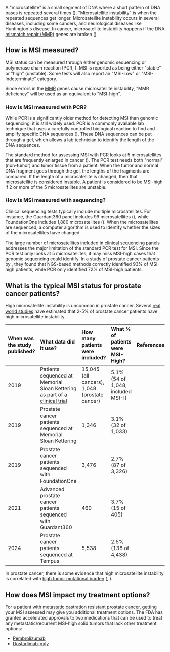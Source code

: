 A "microsatellite" is a small segment of DNA where a short pattern of DNA bases
is repeated several times ([](#cite:PMID12867603)). "Microsatellite instability"
is when the repeated sequences get longer. Microsatellite instability
occurs in several diseases, including some cancers, and neurological diseases
like Huntington's disease. In cancer, microsatellite instability happens if
the DNA [mismatch repair (MMR)](/biomarkers/mmr/index.html) genes are broken
([](#cite:PMC5972025)).

## How is MSI measured?

MSI status can be measured through either genomic sequencing or polymerase chain
reaction (PCR, [](#cite:PMID9823339)). MSI is reported as being either "stable"
or "high" (unstable). Some tests will also report an "MSI-Low" or "MSI-Indeterminate"
category.

Since errors in the [MMR](/biomarkers/mmr/index.html) genes cause microsatellite
instability, "MMR deficiency" will be used as an equivalent to "MSI-high".

### How is MSI measured with PCR?

While PCR is a significantly older method for detecting MSI than genomic sequencing, it
is still widely used. PCR is a commonly available lab technique that uses a carefully
controlled biological reaction to find and amplify specific DNA sequences
([](#cite:PMC4102308)). These DNA sequences can be put through a gel, which allows
a lab technician to identify the length of the DNA sequences.

The standard method for assessing MSI with PCR looks at 5
microsatellites that are frequently enlarged in cancer ([](#cite:PMID9823339)).
The PCR test needs both "normal" (non-tumor) and tumor tissue from a patient.
When the tumor and normal DNA fragment goes through the gel, the lengths of the
fragments are compared. If the length of a microsatellite is changed, then that
microsatellite is considered instable. A patient is considered to be MSI-high
if 2 or more of the 5 microsatellites are unstable.

### How is MSI measured with sequencing?

Clinical sequencing tests typically include multiple microsatellites. For instance,
the Guardant360 panel includes 99 microsatellites ([](#cite:PMID31383735)), while
FoundationOne includes 1,880 microsatellites ([](#cite:PMC7807551)). When the
microsatellites are sequenced, a computer algorithm is used to identify whether
the sizes of the microsatellites have changed.

The large number of microsatellites included in clinical sequencing panels
addresses the major limitation of the standard PCR test for MSI. Since the
PCR test only looks at 5 microsatellites, it may miss MSI-high cases that genomic
sequencing could identify. In a study of prostate cancer patients by [](#cite:PMC5904988),
they found that NGS-based methods correctly identified 93% of MSI-high patients,
while PCR only identified 72% of MSI-high patients.

## What is the typical MSI status for prostate cancer patients?

High microsatellite instability is uncommon in prostate cancer. Several [real world
studies](/evidence/retrospective/index.html) have estimated that 2-5% of prostate
cancer patients have high microsatellite instability.

| When was the study published? | What data did it use?                                                                                                         | How many patients were included?              | What % of patients were MSI-High?  | References                   |
|:------------------------------|:------------------------------------------------------------------------------------------------------------------------------|:----------------------------------------------|:-----------------------------------|:-----------------------------|
| 2019                          | Patients sequenced at Memorial Sloan Kettering as part of a [clinical trial](https://clinicaltrials.gov/ct2/show/NCT01775072) | 15,045 (all cancers), 1,048 (prostate cancer) | 5.1% (54 of 1,048, included MSI-I) | [](#cite:PMC6553803)         |
| 2019                          | Prostate cancer patients sequenced at Memorial Sloan Kettering                                                                | 1,346                                         | 3.1% (32 of 1,033)                 | [](#cite:PMC6459218)         |
| 2019                          | Prostate cancer patients sequenced with FoundationOne                                                                         | 3,476                                         | 2.7% (87 of 3,326)                 | [](#cite:PMC6583915)         |
| 2021                          | Advanced prostate cancer patients sequenced with Guardant360                                                                  | 460                                           | 3.7% (15 of 405)                   | [](#cite:PMC7422632)         |
| 2024                          | Prostate cancer patients sequenced at Tempus                                                                                  | 5,538                                         | 2.5% (138 of 4,438)                | [](#cite:s41698-024-00560-7) |

In prostate cancer, there is some evidence that high microsatellite instability
is correlated with [high tumor mutational burden](/biomarkers/tmb/index.html)
([](#cite:PMC6583915), [](#cite:PMC8972027)).

## How does MSI impact my treatment options?

For a patient with [metastatic castration resistant prostate cancer](/conditions/prostate_cancer/index.html#mCRPC),
getting your MSI assessed may give you additional treatment options. The FDA has granted accelerated
approvals to two medications that can be used to treat any metastatic/recurrent MSI-high solid tumors
that lack other treatment options:

* [Pembrolizumab](/therapies/pembrolizumab/index.html)
* [Dostarlimab-gxly](https://www.fda.gov/drugs/resources-information-approved-drugs/fda-disco-burst-edition-fda-approvals-jemperli-dostarlimab-gxly-patients-mismatch-repair-deficient)
